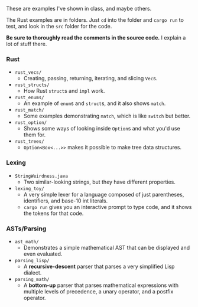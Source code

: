
These are examples I've shown in class, and maybe others.

The Rust examples are in folders. Just `cd` into the folder and `cargo run` to test, and look in the `src` folder for the code.

**Be sure to thoroughly read the comments in the source code.** I explain a lot of stuff there.

### Rust

- `rust_vecs/`
	- Creating, passing, returning, iterating, and slicing `Vec`s.
- `rust_structs/`
	- How Rust `struct`s and `impl` work.
- `rust_enums/`
	- An example of `enum`s and `struct`s, and it also shows `match`.
- `rust_match/`
	- Some examples demonstrating `match`, which is like `switch` but better.
- `rust_option/`
	- Shows some ways of looking inside `Option`s and what you'd use them for.
- `rust_trees/`
	- `Option<Box<...>>` makes it possible to make tree data structures.

### Lexing

- `StringWeirdness.java`
	- Two similar-looking strings, but they have different properties.
- `lexing_toy/`
	- A very simple lexer for a language composed of just parentheses, identifiers, and base-10 int literals.
	- `cargo run` gives you an interactive prompt to type code, and it shows the tokens for that code.


### ASTs/Parsing

- `ast_math/`
	- Demonstrates a simple mathematical AST that can be displayed and even evaluated.
- `parsing_lisp/`
	- A **recursive-descent** parser that parses a very simplified Lisp dialect.
- `parsing_math/`
	- A **bottom-up** parser that parses mathematical expressions with multiple levels of precedence, a unary operator, and a postfix operator.
